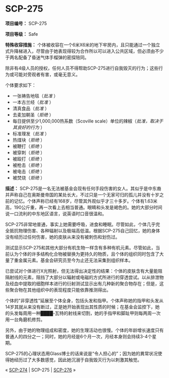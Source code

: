 # SCP-275
                        


**项目编号：** SCP-275

**项目等级：** Safe

**特殊收容措施：** 个体被收容在一个6米X6米的地下牢房内，且只能通过一个独立式升降梯进入，尽管由于她表现得较为合作所以可以进入公共区域，但必须由不少于两名配备了昏迷气体手榴弹的密探陪同。

除非有4级人员的授权，任何人员不得帮助SCP-275进行自我毁灭的行为；这些行为或可能对旁观者有害，或毫无意义。

个体要求如下：

- 一张祷告地毯（*批准* ）
- 一本古兰经（*批准* ）
- 清真食品（*批准* ）
- 去麦加朝圣（*拒绝* ）
- 每日提供至少1,000,000热系数（Scoville scale）单位的辣椒（*批准，取决于其良好的行为* ）
- 标准理发（*批准* ）
- 热煤块（*拒绝* ）
- 被鞭打（*拒绝* ）
- 被穿刺（*拒绝* ）
- 被殴打（*拒绝* ）
- 被枪击（*拒绝* ）
- 被电击（*拒绝* ）
- 被焚烧（*拒绝* ）

**描述：** SCP-275是一名无法被基金会现有任何手段伤害的女人。其似乎是中东裔并声称自己在奥斯曼帝国的某处长大，不过只是一个无家可归的孤儿并没有十岁之前的记忆。个体声称已经有168岁，尽管其外观似乎才三十多岁。个体有1.63米高，190公斤重，再一次看上去相当普通。眼睛和头发是褐色的。她的大部分时间说一口流利的中东地区语言，说英语时口音很温和。

SCP-275非常地普通，事实上她需要呼吸，进食和睡眠。尽管如此，个体几乎完全抵抗物理伤害、各种辐射以及极端高低温。根据SCP-275自己回忆，她的身体没有经历过任何伤害，她的皮肤从来没有被刺伤和划伤过。

测试显示SCP-275和其他大部分有机生物一样含有多种有机元素。尽管如此，当前认为个体的许多结构化合物被替换为更持久的物质，且个体的组织同时包含了大量了重金属元素。基金会研究员至今为止还无法采集到组织样本。

已尝试对个体进行X光照射，但无法得出决定性的结果：个体的皮肤含有大量能阻隔射线的元素，阻挡了大部分以辎射或电磁的方式所进行的穿透尝试。以从排泄物及经血中提取的细胞样本进行的衍射测试显示出有几种新的聚合物存在；但是，这些聚合物在其他组织中的表现程度只能依靠推测得出。

个体的"非穿透性"延展至个体全身，包括头发和指甲。个体声称她的指甲和头发从14岁其就从来没有断过，正是她开始表现出其性质的时候；在基金会监控下，她的头发每周用一种████-瓦特的射线来切割，她的手指甲和脚趾甲则每两周一次用一台角磨机修剪。

另外，由于她的物理组成和密度，她的生理活动也很慢。个体的年龄增长速度只有普通人的四分之一；同时，她的月经是6个月一次，月经本身则会持续3-4个星期。

SCP-275的心理状态用Glass博士的话来说是“令人担心的”；因为她的異常状况使得她经历过了大多数感觉，因此她沉溺于自我毁灭行为以刺激其触觉。



« [SCP-274](/scp-274) | SCP-275 | [SCP-276](/scp-276) »





                    